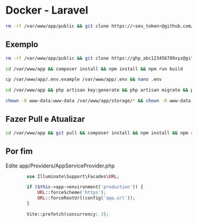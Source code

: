 # Docker - Laravel
```sh
rm -rf /var/www/app/public && git clone https://<seu_token>@github.com/usuario/repositorio.git /var/www/app
```
## Exemplo
```sh
rm -rf /var/www/app/public && git clone https://ghp_abc123456789xyz@github.com/meusuario/meurepositorio.git /var/www/app
```

```sh
cd /var/www/app && composer install && npm install && npm run build
```
```sh
cp /var/www/app/.env.example /var/www/app/.env && nano .env
```
```sh
cd /var/www/app && php artisan key:generate && php artisan migrate && php artisan optimize
```
```sh
chown -R www-data:www-data /var/www/app/storage/* && chown -R www-data:www-data /var/www/app/bootstrap/cache
```
## Fazer Pull e Atualizar
```sh
cd /var/www/app && git pull && composer install && npm install && npm run build && php artisan migrate && php artisan optimize && chown -R www-data:www-data /var/www/app/storage/* && chown -R www-data:www-data /var/www/app/bootstrap/cache
```

## Por fim

Edite app/Providers/AppServiceProvider.php

```php
        use Illuminate\Support\Facades\URL;
```

```php
        if ($this->app->environment('production')) {
            URL::forceScheme('https');
            URL::forceRootUrl(config('app.url'));
        }

        Vite::prefetch(concurrency: 3);
```
